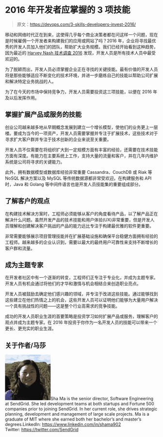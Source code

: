 # 2016 年开发者应掌握的 3 项技能

> 原文：<https://devops.com/3-skills-developers-invest-2016/>

移动和网络时代正在到来，这使得几乎每个商业决策者都在问这样一个问题，现在是时候雇佣一个开发者来构建我们的应用或网站了吗？2016 年，企业将寻找最优秀的开发人员加入他们的团队，帮助扩大业务规模。我们已经开始看到这种趋势，因为最近的 [Harvey Nash 技术调查 2016](https://www.harveynash.com/techsurvey/) 发现，开发人员是所有技术人员中最受欢迎的。

为了脱颖而出，开发人员必须掌握企业正在寻找的关键技能。最有价值的开发人员将是那些能够适应不断变化的技术环境，并进一步磨练自己的技能以帮助公司扩展和解决特定业务挑战的人。

为了在今天的市场中保持竞争力，开发人员需要投资这三项技能，以便在 2016 年及以后发挥作用。

## 掌握扩展产品或服务的技能

创业公司越来越多地从早期概念发展到建立一个增长模型，使他们的业务更上一层楼。要成为当今的一项资产，开发人员需要掌握并专注于扩展技术，这些技术对于寻求扩大客户群并专注于技术创新的企业来说至关重要。

开发人员不仅需要在将组织扩大到一定规模方面有丰富的经验，还需要在技术技能方面有深度。有能力在主要系统上工作，支持大量的流量和客户，并在几年内维护系统是公司将寻求的关键能力。

此外，拥有数据模型或数据库经验非常重要 Cassandra、CouchDB 或 Riak 等 NoSQL 解决方案以及 MySQL 等传统数据源都非常受欢迎。在构建服务和 API 时，Java 和 Golang 等中间件语言也是开发人员技能集的重要组成部分。

## 了解客户的观点

在构建技术解决方案时，工程师必须能够从客户的角度看待产品，以了解产品正在解决什么问题。虽然开发产品的技术技能和用户体验(UX)非常重要，但是开发人员理解和创建解决客户挑战的产品的能力远比专注于构建最优雅的软件更重要。

非常需要能够展示项目管理技能并在扩展基础设施和确保平台稳健方面拥有经验的工程师。越来越多的企业认识到，需要以最大的最终用户可靠性来支持不断增长的客户群和流量。

## 成为主题专家

在开发者社区中有一个逐渐的转变，工程师们正专注于专业化，并成为主题专家。开发人员有机会通过将他们的才华和激情与机会相结合来创造职业亮点。

开发人员被鼓励去确定他们感兴趣的领域，并专注于改进这些技能。通过能够找到这些建立在他们热情之上的机会，这些开发人员可以证明他们能够为大量用户解决一个具有挑战性的问题——这是整个行业高需求的竞争技能。

成功的开发人员职业生涯的首要策略是投资学习如何扩展产品或服务，理解客户的观点并成为主题专家。在 2016 年投资于你作为一名开发人员的技能可以带来一个更长、更充实的职业生涯。

## 关于作者/马莎

![Sha Ma_SendGrid](img/e05f077620f5481fd6ca001d83e36deb.png)Sha Ma is the senior director, Software Engineering at SendGrid. She led development teams at both startups and Fortune 500 companies prior to joining SendGrid. In her current role, she drives strategic planning, development and management of large scale projects. Ma is a graduate of MIT where she earned both her bachelor’s and master’s degrees.LinkedIn: [https://www.<wbr>linkedin.com/in/shama902](https://www.linkedin.com/in/shama902)
Twitter: [https://twitter.com/<wbr>SendGrid](https://twitter.com/SendGrid)